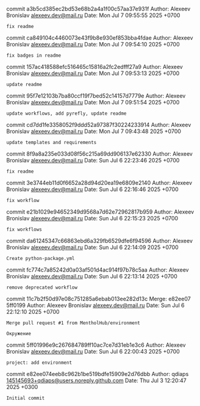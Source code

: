 commit a3b5cd385ec2bd53e68b2a4a1f00c57aa37e931f
Author: Alexeev Bronislav <alexeev.dev@mail.ru>
Date:   Mon Jul 7 09:55:55 2025 +0700

    fix readme

commit ca849104c4460073e43f9b8e930ef853bba4fdae
Author: Alexeev Bronislav <alexeev.dev@mail.ru>
Date:   Mon Jul 7 09:54:10 2025 +0700

    fix badges in readme

commit 157ac418588efc516465c15816a2fc2edfff27a9
Author: Alexeev Bronislav <alexeev.dev@mail.ru>
Date:   Mon Jul 7 09:53:13 2025 +0700

    update readme

commit 95f7e12103b7ba80ccf19f7bed52c14157d7779e
Author: Alexeev Bronislav <alexeev.dev@mail.ru>
Date:   Mon Jul 7 09:51:54 2025 +0700

    update workflows, add pyrefly, update readme

commit cd7dd1fe3358052f9ddd52a97387f30224233914
Author: Alexeev Bronislav <alexeev.dev@mail.ru>
Date:   Mon Jul 7 09:43:48 2025 +0700

    update templates and requirements

commit 8f9a8a235e033d08f56c215a69dd906137e62330
Author: Alexeev Bronislav <alexeev.dev@mail.ru>
Date:   Sun Jul 6 22:23:46 2025 +0700

    fix readme

commit 3e3744eb11d0f6652a28d94d20ea19e6809e2140
Author: Alexeev Bronislav <alexeev.dev@mail.ru>
Date:   Sun Jul 6 22:16:46 2025 +0700

    fix workflow

commit e21b1029e94652349d9568a7d62e72962817b959
Author: Alexeev Bronislav <alexeev.dev@mail.ru>
Date:   Sun Jul 6 22:15:23 2025 +0700

    fix workflows

commit da61245347c66863ebd6a329fb6529dfe6f94596
Author: Alexeev Bronislav <alexeev.dev@mail.ru>
Date:   Sun Jul 6 22:14:09 2025 +0700

    Create python-package.yml

commit fc774c7a85242d0a03af501d4ac914f97b78c5aa
Author: Alexeev Bronislav <alexeev.dev@mail.ru>
Date:   Sun Jul 6 22:13:14 2025 +0700

    remove deprecated workflow

commit 11c7b2f50d97e08c751285a6ebab013ee282d13c
Merge: e82ee07 5ff0199
Author: Alexeev Bronislav <alexeev.dev@mail.ru>
Date:   Sun Jul 6 22:12:10 2025 +0700

    Merge pull request #1 from MentholHub/environment
    
    Окружение

commit 5ff01996e9c267684789ff10ac7ce7d31eb1e3c6
Author: Alexeev Bronislav <alexeev.dev@mail.ru>
Date:   Sun Jul 6 22:00:43 2025 +0700

    project: add environment

commit e82ee074eeb8c962b1be519bdfe15909e2d76dbb
Author: qdiaps <145145693+qdiaps@users.noreply.github.com>
Date:   Thu Jul 3 12:20:47 2025 +0300

    Initial commit
